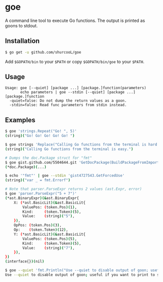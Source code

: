 goe
===

A command line tool to execute Go functions. The output is printed as goons to stdout.

Installation
------------
```bash
$ go get -u github.com/shurcooL/goe
```

Add `$GOPATH/bin` to your `$PATH` or copy `$GOPATH/bin/goe` to your `$PATH`.

Usage
-----
```
Usage: goe [--quiet] [package ...] [package.]function(parameters)
       echo parameters | goe --stdin [--quiet] [package ...] [package.]function
  -quiet=false: Do not dump the return values as a goon.
  -stdin=false: Read func parameters from stdin instead.
```

Examples
--------
```bash
$ goe 'strings.Repeat("Go! ", 5)'
(string)("Go! Go! Go! Go! Go! ")

$ goe strings 'Replace("Calling Go functions from the terminal is hard.", "hard", "easy", -1)'
(string)("Calling Go functions from the terminal is easy.")

# Dumps the doc.Package struct for "fmt"
$ goe gist.github.com/5504644.git 'GetDocPackage(BuildPackageFromImportPath("fmt"))'
(*doc.Package)(...)

$ echo '"fmt"' | goe --stdin 'gist4727543.GetForcedUse'
(string)("var _ = fmt.Errorf")

# Note that parser.ParseExpr returns 2 values (ast.Expr, error)
$ goe 'parser.ParseExpr("5 + 7")'
(*ast.BinaryExpr)(&ast.BinaryExpr{
	X: (*ast.BasicLit)(&ast.BasicLit{
		ValuePos: (token.Pos)(1),
		Kind:     (token.Token)(5),
		Value:    (string)("5"),
	}),
	OpPos: (token.Pos)(3),
	Op:    (token.Token)(12),
	Y: (*ast.BasicLit)(&ast.BasicLit{
		ValuePos: (token.Pos)(5),
		Kind:     (token.Token)(5),
		Value:    (string)("7"),
	}),
})
(interface{})(nil)

$ goe --quiet 'fmt.Println("Use --quiet to disable output of goon; useful if you want to print to stdout.")'
Use --quiet to disable output of goon; useful if you want to print to stdout.
```
